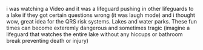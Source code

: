 i was watching a Video and it was a lifeguard pushing in other lifeguards to a lake if they got certain questions wrong (it was laugh mode) and i thought wow, great idea for the QRS risk systems. Lakes and water parks. These fun times can become exteremly dangerous and sometimes tragic (imagine a lifeguard that watches the entire lake without any hiccups or bathroom break preventing death or injury)

